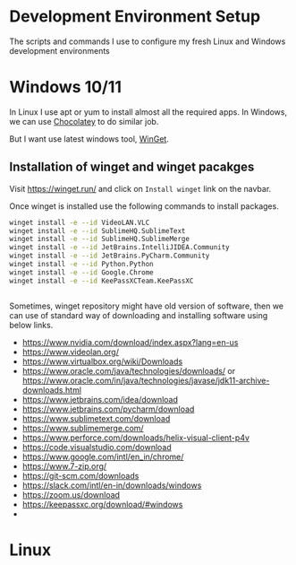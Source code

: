 #  Development Environment Setup

The scripts and commands I use to configure my fresh Linux and Windows development environments


# Windows 10/11

In Linux I use apt or yum to install almost all the required apps. In Windows, we can use  [Chocolatey](https://chocolatey.org) to do similar job.

But I want use latest windows tool, [WinGet](https://winget.run/).

## Installation of winget and winget pacakges

Visit https://winget.run/ and click on `Install winget` link on the navbar.

Once winget is installed use the following commands to install packages.


```bash
winget install -e --id VideoLAN.VLC
winget install -e --id SublimeHQ.SublimeText
winget install -e --id SublimeHQ.SublimeMerge
winget install -e --id JetBrains.IntelliJIDEA.Community
winget install -e --id JetBrains.PyCharm.Community
winget install -e --id Python.Python
winget install -e --id Google.Chrome
winget install -e --id KeePassXCTeam.KeePassXC



```
Sometimes, winget repository might have old version of software, then we can use of standard way of downloading and installing software using below links.

- https://www.nvidia.com/download/index.aspx?lang=en-us
- https://www.videolan.org/
- https://www.virtualbox.org/wiki/Downloads
- https://www.oracle.com/java/technologies/downloads/ or https://www.oracle.com/in/java/technologies/javase/jdk11-archive-downloads.html
- https://www.jetbrains.com/idea/download
- https://www.jetbrains.com/pycharm/download
- https://www.sublimetext.com/download
- https://www.sublimemerge.com/
- https://www.perforce.com/downloads/helix-visual-client-p4v
- https://code.visualstudio.com/download
- https://www.google.com/intl/en_in/chrome/
- https://www.7-zip.org/
- https://git-scm.com/downloads
- https://slack.com/intl/en-in/downloads/windows
- https://zoom.us/download
- https://keepassxc.org/download/#windows
- 


# Linux
